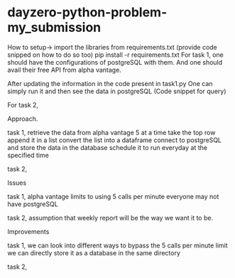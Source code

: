 # dayzero-python-problem-my_submission

How to setup->
import the libraries from requirements.txt 
(provide code snipped on how to do so too)
pip install -r requirements.txt
For task 1, one should have the configurations of postgreSQL with them. 
And one should avail their free API from alpha vantage.

After updating the information in the code present in task1.py
One can simply run it and then see the data in postgreSQL
(Code snippet for query)

For task 2,

Approach.

task 1,
retrieve the data from alpha vantage 5 at a time 
take the top row 
append it in a list 
convert the list into a dataframe 
connect to postgreSQL and store the data in the database 
schedule it to run everyday at the specified time 

task 2,


Issues

task 1, 
alpha vantage limits to using 5 calls per minute 
everyone may not have postgreSQL 

task 2,
assumption that weekly report will be the way we want it to be. 

Improvements

task 1, 
we can look into different ways to bypass the 5 calls per minute limit 
we can directly store it as a database in the same directory 

task 2,

